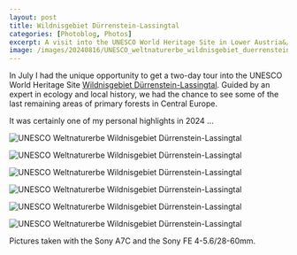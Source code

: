 ```yaml
---
layout: post
title: Wildnisgebiet Dürrenstein-Lassingtal
categories: [Photoblog, Photos]
excerpt: A visit into the UNESCO World Heritage Site in Lower Austria&/Styria
image: /images/20240816/UNESCO_weltnaturerbe_wildnisgebiet_duerrenstein_lassingtal-3.jpg
---
```


In July I had the unique opportunity to get a two-day tour into the UNESCO World Heritage Site [Wildnisgebiet Dürrenstein-Lassingtal](https://www.wildnisgebiet.at/).
Guided by an expert in ecology and local history, we had the chance to see some of the last remaining areas of primary forests in Central Europe.

It was certainly one of my personal highlights in 2024 ...

![UNESCO Weltnaturerbe Wildnisgebiet Dürrenstein-Lassingtal](../images/20240816/UNESCO_weltnaturerbe_wildnisgebiet_duerrenstein_lassingtal-1.jpg)

![UNESCO Weltnaturerbe Wildnisgebiet Dürrenstein-Lassingtal](../images/20240816/UNESCO_weltnaturerbe_wildnisgebiet_duerrenstein_lassingtal-2.jpg)

![UNESCO Weltnaturerbe Wildnisgebiet Dürrenstein-Lassingtal](../images/20240816/UNESCO_weltnaturerbe_wildnisgebiet_duerrenstein_lassingtal-3.jpg)

![UNESCO Weltnaturerbe Wildnisgebiet Dürrenstein-Lassingtal](../images/20240816/UNESCO_weltnaturerbe_wildnisgebiet_duerrenstein_lassingtal-4.jpg)

![UNESCO Weltnaturerbe Wildnisgebiet Dürrenstein-Lassingtal](../images/20240816/UNESCO_weltnaturerbe_wildnisgebiet_duerrenstein_lassingtal-5.jpg)

![UNESCO Weltnaturerbe Wildnisgebiet Dürrenstein-Lassingtal](../images/20240816/UNESCO_weltnaturerbe_wildnisgebiet_duerrenstein_lassingtal-6.jpg)



Pictures taken with the Sony A7C and the Sony FE 4-5.6/28-60mm.
